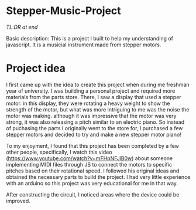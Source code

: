 # Stepper-Music-Project
*TL:DR at end*

Basic description: This is a project I built to help my understanding of javascript. It is a musicial instrument made from stepper motors. 

# Project idea 
  I first came up with the idea to create this project when during me freshman year of university. I was building a personal project and required more materials from the parts store. There, I saw a display that used a stepper motor. in this display, they were rotating a heavy weight to show the strength of the motor, but what was more intriguing to me was the noise the motor was making. although it was impressive that the motor was very strong, it was also releasing a pitch similar to an electric piano. So instead of puchasing the parts I originally went to the store for, I purchased a few stepper motors and decided to try and make a new stepper motor piano!

To my enjoyment, I found that this project has been completed by a few other people, specifically, I watch this video (https://www.youtube.com/watch?v=mFHpNFJlB0w) about someone implementing MIDI files through JS to connect the motors to specific pitches based on their rotational speed. I followed his original ideas and obtained the necessary parts to build the project. I had very little experience with an arduino so this project was very educational for me in that way. 

After constructing the circuit, I noticed areas where the device could be improved. 
